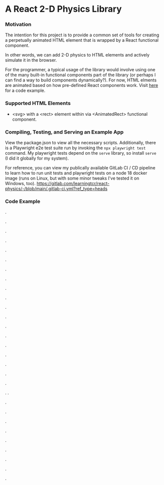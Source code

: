 # A React 2-D Physics Library

### Motivation
The intention for this project is to provide a common set of tools for creating a perpetually animated HTML element that is wrapped by a React functional component.

In other words, we can add 2-D physics to HTML elements and actively simulate it in the browser. 

For the programmer, a typical usage of the library would involve using one of the many built-in functional components part of the library (or perhaps I can find a way to build components dynamically?). For now, HTML elments are animated based on how pre-defined React components work. Visit [here](#code-example) for a code example.

### Supported HTML Elements
- \<svg\> with a \<rect\> element within via \<AnimatedRect\> functional component.

### Compiling, Testing, and Serving an Example App
View the package.json to view all the necessary scripts.
Additionally, there is a Playwright e2e test suite run by invoking the `npx playwright test` command.
My playwright tests depend on the `serve` library, so install `serve` (I did it globally for my system).

For reference, you can view my publically available GitLab CI / CD pipeline to learn how to run unit tests and playwright tests on a node 18 docker image (runs on Linux, but with some minor tweaks I've tested it on Windows, too).
https://gitlab.com/learningtcr/react-physics/-/blob/main/.gitlab-ci.yml?ref_type=heads

### Code Example
.

.

.

.

.

.

.

.

.

.

.

.

.

.

.

.

.

.

.

.
.

.

.

.

.

.

.

.

.

.
